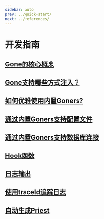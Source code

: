 ```yaml
---
sidebar: auto
prev: ../quick-start/
next: ../references/
---
```


# 开发指南

## [Gone的核心概念](./core-concept.md)
## [Gone支持哪些方式注入？](./goner-inject.md)
## [如何优雅使用内置Goners?](./use-inner-goner.md)
## [通过内置Goners支持配置文件](./config.md)
## [通过内置Goners支持数据库连接](./xorm.md)
## [Hook函数](./hooks.md)
## [日志输出](./logrus.md)
## [使用traceId追踪日志](./tracer.md)
## [自动生成Priest](./auto-gen-priest.md)